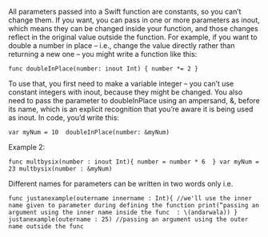 All parameters passed into a Swift function are constants, so you can’t change them. If you want, you can pass in one or more parameters as inout, which means they can be changed inside your function, and those changes reflect in the original value outside the function.
For example, if you want to double a number in place – i.e., change the value directly rather than returning a new one – you might write a function like this:

``func doubleInPlace(number: inout Int) {
    number *= 2
}``

To use that, you first need to make a variable integer – you can’t use constant integers with inout, because they might be changed. You also need to pass the parameter to doubleInPlace using an ampersand, &, before its name, which is an explicit recognition that you’re aware it is being used as inout.
In code, you’d write this:

``var myNum = 10 
doubleInPlace(number: &myNum)``

Example 2:

``func multbysix(number : inout Int){
	number = number * 6	
}
var myNum = 23
multbysix(number : &myNum)``

Different names for parameters can be written in two words only i.e.

``func justanexample(outername innername : Int){
	//we'll use the inner name given to parameter during defining the function
	print(“passing an argument using the inner name inside the func  : \(andarwala))
}
justanexample(outername : 25) //passing an argument using the outer name outside the func ``
